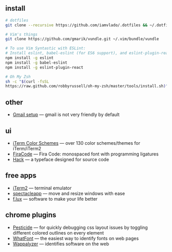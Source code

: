 ## install

```zsh
# dotfiles
git clone --recursive https://github.com/iamvlado/.dotfiles && ~/.dotfiles/init

# Vim's things
git clone https://github.com/gmarik/vundle.git ~/.vim/bundle/vundle

# To use Vim Syntastic with ESLint:
# Install eslint, babel-eslint (for ES6 support), and eslint-plugin-react:
npm install -g eslint
npm install -g babel-eslint
npm install -g eslint-plugin-react

# Oh My Zsh
sh -c "$(curl -fsSL
https://raw.github.com/robbyrussell/oh-my-zsh/master/tools/install.sh)"
```
## other
+ [Gmail setup](https://iamstarkov.com/gmail-setup/) — gmail is not very friendly by default

## ui
+ [iTerm Color Schemes](https://github.com/mbadolato/iTerm2-Color-Schemes) — over 130 color schemes/themes for iTerm/iTerm2
+ [FiraCode](https://github.com/tonsky/FiraCode) — Fira Code: monospaced font with programming ligatures
+ [Hack](https://github.com/chrissimpkins/Hack) — a typeface designed for source code

## free apps
+ [iTerm2](https://www.spectacleapp.com) — terminal emulator
+ [spectacleapp](https://www.spectacleapp.com) — move and resize windows with ease
+ [f.lux](https://justgetflux.com/) — software to make your life better

## chrome plugins
+ [Pesticide](http://pesticide.io/) — for quickly debugging css layout issues by toggling different colored outlines on every element
+ [WhatFont](http://www.chengyinliu.com/whatfont.html) — the easiest way to identify fonts on web pages
+ [Wappalyzer](https://wappalyzer.com/) — identifies software on the web
